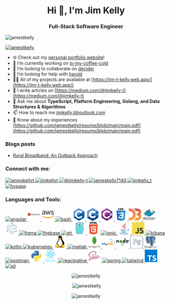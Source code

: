 <h1 align="center">
    Hi 👋, I'm Jim Kelly
</h1>
<h3 align="center">
    Full-Stack Software Engineer
</h3>

<div align="center">
  <p align="left"> 
      <img src="https://komarev.com/ghpvc/?username=jamestkelly&label=Profile%20views&color=0e75b6&style=flat" alt="jamestkelly" /> 
  </p>
  <p align="left">
      <a href="https://github.com/ryo-ma/github-profile-trophy">
          <img src="https://github-profile-trophy.vercel.app/?username=jamestkelly&theme=onedark" alt="jamestkelly" />
      </a> 
  </p>
</div>

- 🌐 Check out my [personal portfolio website](https://jim-t-kelly.web.app/)!
- 🔭 I’m currently working on [is-my-coffee-cold](https://github.com/jamestkelly/is-my-coffee-cold)
- 👯 I’m looking to collaborate on [decider](https://github.com/jamestkelly/decider)
- 🤝 I’m looking for help with [harold](https://github.com/jamestkelly/harold)
- 👨‍💻 All of my projects are available at [https://jim-t-kelly.web.app/](https://jim-t-kelly.web.app/)
- 📝 I write articles on [https://medium.com/@jimkelly-t](https://medium.com/@jimkelly-t)
- 💬 Ask me about **TypeScript, Platform Engineering, Golang, and Data Structures & Algorithms**
- 📫 How to reach me [jimkelly.t@outlook.com](mailto:jimkelly.t@outlook.com)
- 📄 Know about my
  experiences [https://github.com/jamestkelly/resume/blob/main/main.pdf](https://github.com/jamestkelly/resume/blob/main/main.pdf)

### Blogs posts

<!-- BLOG-POST-LIST:START -->
- [Rural Broadband: An Outback Approach](https://jimkelly-t.medium.com/rural-broadband-an-outback-approach-ab9dd2405c31?source=rss-c26893c7b768------2)
<!-- BLOG-POST-LIST:END -->

<h3 align="left">Connect with me:</h3>
<p align="left">
  <a href="https://twitter.com/jameskellyt" target="blank">
    <img align="center" src="https://raw.githubusercontent.com/rahuldkjain/github-profile-readme-generator/master/src/images/icons/Social/twitter.svg" alt="jameskellyt" height="30" width="40" />
  </a>
  <a href="https://linkedin.com/in/jimkellyt" target="blank">
    <img align="center" src="https://raw.githubusercontent.com/rahuldkjain/github-profile-readme-generator/master/src/images/icons/Social/linked-in-alt.svg" alt="jimkellyt" height="30" width="40" />
  </a>
  <a href="https://medium.com/@jimkelly-t" target="blank">
    <img align="center" src="https://raw.githubusercontent.com/rahuldkjain/github-profile-readme-generator/master/src/images/icons/Social/medium.svg" alt="@jimkelly-t" height="30" width="40" />
  </a>
  <a href="https://www.youtube.com/c/jameskelly7140" target="blank">
    <img align="center" src="https://raw.githubusercontent.com/rahuldkjain/github-profile-readme-generator/master/src/images/icons/Social/youtube.svg" alt="jameskelly7140" height="30" width="40" />
  </a>
  <a href="https://www.hackerrank.com/jimkelly_t" target="blank">
    <img align="center" src="https://raw.githubusercontent.com/rahuldkjain/github-profile-readme-generator/master/src/images/icons/Social/hackerrank.svg" alt="jimkelly_t" height="30" width="40" />
  </a>
  <a href="https://www.leetcode.com/hypasp" target="blank">
    <img align="center" src="https://raw.githubusercontent.com/rahuldkjain/github-profile-readme-generator/master/src/images/icons/Social/leet-code.svg" alt="hypasp" height="30" width="40" />
  </a>
</p>

<h3 align="left">Languages and Tools:</h3>
<p align="left">
    <a href="https://angular.io" target="_blank" rel="noreferrer">
        <img src="https://angular.io/assets/images/logos/angular/angular.svg" alt="angular" width="40" height="40"/>
    </a>
    <a href="https://angular.io" target="_blank" rel="noreferrer">
        <img src="https://raw.githubusercontent.com/devicons/devicon/master/icons/angularjs/angularjs-original-wordmark.svg" alt="angularjs" width="40" height="40"/>
    </a>
    <a href="https://aws.amazon.com" target="_blank" rel="noreferrer">
        <img src="https://raw.githubusercontent.com/devicons/devicon/master/icons/amazonwebservices/amazonwebservices-original-wordmark.svg" alt="aws" width="40" height="40"/>
    </a>
    <a href="https://www.gnu.org/software/bash/" target="_blank" rel="noreferrer">
        <img src="https://www.vectorlogo.zone/logos/gnu_bash/gnu_bash-icon.svg" alt="bash" width="40" height="40"/> </a>
    <a href="https://www.cprogramming.com/" target="_blank" rel="noreferrer">
        <img src="https://raw.githubusercontent.com/devicons/devicon/master/icons/c/c-original.svg" alt="c" width="40" height="40"/>
    </a> 
    <a href="https://www.w3schools.com/cpp/" target="_blank" rel="noreferrer"> 
        <img src="https://raw.githubusercontent.com/devicons/devicon/master/icons/cplusplus/cplusplus-original.svg" alt="cplusplus" width="40" height="40"/>
    </a>
    <a href="https://www.w3schools.com/cs/" target="_blank" rel="noreferrer">
        <img src="https://raw.githubusercontent.com/devicons/devicon/master/icons/csharp/csharp-original.svg" alt="csharp" width="40" height="40"/> 
    </a> 
    <a href="https://www.w3schools.com/css/" target="_blank" rel="noreferrer">
        <img src="https://raw.githubusercontent.com/devicons/devicon/master/icons/css3/css3-original-wordmark.svg" alt="css3" width="40" height="40"/>
    </a> 
    <a href="https://d3js.org/" target="_blank" rel="noreferrer">
        <img src="https://raw.githubusercontent.com/devicons/devicon/master/icons/d3js/d3js-original.svg" alt="d3js" width="40" height="40"/> 
    </a> 
    <a href="https://www.docker.com/" target="_blank" rel="noreferrer">
        <img src="https://raw.githubusercontent.com/devicons/devicon/master/icons/docker/docker-original-wordmark.svg" alt="docker" width="40" height="40"/> 
    </a>
    <a href="https://www.electronjs.org" target="_blank" rel="noreferrer"> 
        <img src="https://raw.githubusercontent.com/devicons/devicon/master/icons/electron/electron-original.svg" alt="electron" width="40" height="40"/>
    </a> 
    <a href="https://www.figma.com/" target="_blank" rel="noreferrer"> 
        <img src="https://www.vectorlogo.zone/logos/figma/figma-icon.svg" alt="figma" width="40" height="40"/> 
    </a> 
    <a href="https://firebase.google.com/" target="_blank" rel="noreferrer"> 
        <img src="https://www.vectorlogo.zone/logos/firebase/firebase-icon.svg" alt="firebase" width="40" height="40"/> 
    </a> 
    <a href="https://git-scm.com/" target="_blank" rel="noreferrer"> 
        <img src="https://www.vectorlogo.zone/logos/git-scm/git-scm-icon.svg" alt="git" width="40" height="40"/> 
    </a>
    <a href="https://go.dev/" target="_blank" rel="noreferrer"> 
        <img src="https://raw.githubusercontent.com/devicons/devicon/master/icons/go/go-original.svg" alt="git" width="40" height="40"/> 
    </a> 
    <a href="https://www.w3.org/html/" target="_blank" rel="noreferrer">
        <img src="https://raw.githubusercontent.com/devicons/devicon/master/icons/html5/html5-original-wordmark.svg" alt="html5" width="40" height="40"/> 
    </a> 
    <a href="https://ionicframework.com" target="_blank" rel="noreferrer"> 
        <img src="https://upload.wikimedia.org/wikipedia/commons/d/d1/Ionic_Logo.svg" alt="ionic" width="40" height="40"/> 
    </a> 
    <a href="https://www.java.com" target="_blank" rel="noreferrer"> 
        <img src="https://raw.githubusercontent.com/devicons/devicon/master/icons/java/java-original.svg" alt="java" width="40" height="40"/> 
    </a> 
    <a href="https://developer.mozilla.org/en-US/docs/Web/JavaScript" target="_blank" rel="noreferrer"> 
        <img src="https://raw.githubusercontent.com/devicons/devicon/master/icons/javascript/javascript-original.svg" alt="javascript" width="40" height="40"/> 
    </a> 
    <a href="https://www.elastic.co/kibana" target="_blank" rel="noreferrer"> 
        <img src="https://www.vectorlogo.zone/logos/elasticco_kibana/elasticco_kibana-icon.svg" alt="kibana" width="40" height="40"/> 
    </a> 
    <a href="https://kotlinlang.org" target="_blank" rel="noreferrer"> 
        <img src="https://www.vectorlogo.zone/logos/kotlinlang/kotlinlang-icon.svg" alt="kotlin" width="40" height="40"/>
    </a> 
    <a href="https://kubernetes.io" target="_blank" rel="noreferrer"> 
        <img src="https://www.vectorlogo.zone/logos/kubernetes/kubernetes-icon.svg" alt="kubernetes" width="40" height="40"/> 
    </a> 
    <a href="https://www.linux.org/" target="_blank" rel="noreferrer"> 
        <img src="https://raw.githubusercontent.com/devicons/devicon/master/icons/linux/linux-original.svg" alt="linux" width="40" height="40"/> 
    </a> 
    <a href="https://www.mathworks.com/" target="_blank" rel="noreferrer"> 
        <img src="https://upload.wikimedia.org/wikipedia/commons/2/21/Matlab_Logo.png" alt="matlab" width="40" height="40"/> </a> 
    <a href="https://www.mongodb.com/" target="_blank" rel="noreferrer"> 
        <img src="https://raw.githubusercontent.com/devicons/devicon/master/icons/mongodb/mongodb-original-wordmark.svg" alt="mongodb" width="40" height="40"/> 
    </a> 
    <a href="https://www.mysql.com/" target="_blank" rel="noreferrer"> 
        <img src="https://raw.githubusercontent.com/devicons/devicon/master/icons/mysql/mysql-original-wordmark.svg" alt="mysql" width="40" height="40"/> 
    </a> 
    <a href="https://nodejs.org" target="_blank" rel="noreferrer"> 
        <img src="https://raw.githubusercontent.com/devicons/devicon/master/icons/nodejs/nodejs-original-wordmark.svg" alt="nodejs" width="40" height="40"/> 
    </a> 
    <a href="https://www.photoshop.com/en" target="_blank" rel="noreferrer"> 
        <img src="https://raw.githubusercontent.com/devicons/devicon/master/icons/photoshop/photoshop-line.svg" alt="photoshop" width="40" height="40"/> 
    </a> 
    <a href="https://www.postgresql.org" target="_blank" rel="noreferrer"> 
        <img src="https://raw.githubusercontent.com/devicons/devicon/master/icons/postgresql/postgresql-original-wordmark.svg" alt="postgresql" width="40" height="40"/> 
    </a> 
    <a href="https://postman.com" target="_blank" rel="noreferrer"> 
        <img src="https://www.vectorlogo.zone/logos/getpostman/getpostman-icon.svg" alt="postman" width="40" height="40"/> 
    </a> 
    <a href="https://www.python.org" target="_blank" rel="noreferrer"> 
        <img src="https://raw.githubusercontent.com/devicons/devicon/master/icons/python/python-original.svg" alt="python" width="40" height="40"/> 
    </a> 
    <a href="https://reactjs.org/" target="_blank" rel="noreferrer"> 
        <img src="https://raw.githubusercontent.com/devicons/devicon/master/icons/react/react-original-wordmark.svg" alt="react" width="40" height="40"/> 
    </a> 
    <a href="https://reactnative.dev/" target="_blank" rel="noreferrer"> 
        <img src="https://reactnative.dev/img/header_logo.svg" alt="reactnative" width="40" height="40"/> 
    </a> 
    <a href="https://sass-lang.com" target="_blank" rel="noreferrer"> 
        <img src="https://raw.githubusercontent.com/devicons/devicon/master/icons/sass/sass-original.svg" alt="sass" width="40" height="40"/> 
    </a>
    <a href="https://spring.io/" target="_blank" rel="noreferrer"> 
        <img src="https://www.vectorlogo.zone/logos/springio/springio-icon.svg" alt="spring" width="40" height="40"/> 
    </a> 
    <a href="https://tailwindcss.com/" target="_blank" rel="noreferrer"> 
        <img src="https://www.vectorlogo.zone/logos/tailwindcss/tailwindcss-icon.svg" alt="tailwind" width="40" height="40"/> 
    </a>
    <a href="https://www.typescriptlang.org/" target="_blank" rel="noreferrer">
        <img src="https://raw.githubusercontent.com/devicons/devicon/master/icons/typescript/typescript-original.svg" alt="typescript" width="40" height="40"/> 
    </a> 
    <a href="https://www.adobe.com/products/xd.html" target="_blank" rel="noreferrer"> <img src="https://cdn.worldvectorlogo.com/logos/adobe-xd.svg" alt="xd" width="40" height="40"/> 
    </a> 
</p>

<div align="center">
  <p>
      <img src="https://github-readme-streak-stats.herokuapp.com/?user=jamestkelly&theme=dark" alt="jamestkelly" />
  </p>
  <p>
      &nbsp;<img src="https://github-readme-stats.vercel.app/api?username=jamestkelly&show_icons=true&locale=en&theme=dark" alt="jamestkelly" />
  </p>
</div>
<div align="center">
  <p>
      <img align="center" src="https://github-readme-stats.vercel.app/api/top-langs?username=jamestkelly&show_icons=true&locale=en&layout=compact&theme=dark" alt="jamestkelly" />
  </p>
</div>
